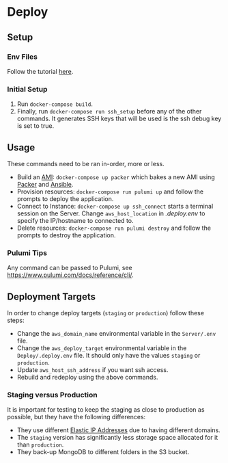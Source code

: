 # Deploy

## Setup

### Env Files

Follow the tutorial [here](https://github.com/jhburns/ExperienceCapture/blob/master/Documentation/Partial-Deploy.md#create-and-copy-environment-files).

### Initial Setup

1. Run `docker-compose build`.
1. Finally, run `docker-compose run ssh_setup` before any of the other commands. It generates SSH keys that will be used is the ssh debug key is set to true.

## Usage

These commands need to be ran in-order, more or less.

- Build an [AMI](https://docs.aws.amazon.com/AWSEC2/latest/UserGuide/AMIs.html): `docker-compose up packer` which bakes a new AMI using [Packer](https://www.packer.io/) and [Ansible](https://www.ansible.com/).
- Provision resources: `docker-compose run pulumi up` and follow the prompts to deploy the application.
- Connect to Instance: `docker-compose up ssh_connect` starts a terminal session on the Server. Change `aws_host_location` in *.deploy.env* to specify the IP/hostname to connected to.
- Delete resources: `docker-compose run pulumi destroy` and follow the prompts to destroy the application.

### Pulumi Tips

Any command can be passed to Pulumi, see https://www.pulumi.com/docs/reference/cli/.

## Deployment Targets

In order to change deploy targets (`staging` or `production`) follow these steps:

- Change the `aws_domain_name` environmental variable in the `Server/.env` file.
- Change the `aws_deploy_target` environmental variable in the `Deploy/.deploy.env` file. It should only have the values `staging` or `production`.
- Update `aws_host_ssh_address` if you want ssh access.
- Rebuild and redeploy using the above commands.

### Staging versus Production

It is important for testing to keep the staging as close to production as possible, but they have the following differences:

- They use different [Elastic IP Addresses](https://docs.aws.amazon.com/AWSEC2/latest/UserGuide/elastic-ip-addresses-eip.html) due to having different domains.
- The `staging` version has significantly less storage space allocated for it than `production`.
- They back-up MongoDB to different folders in the S3 bucket.